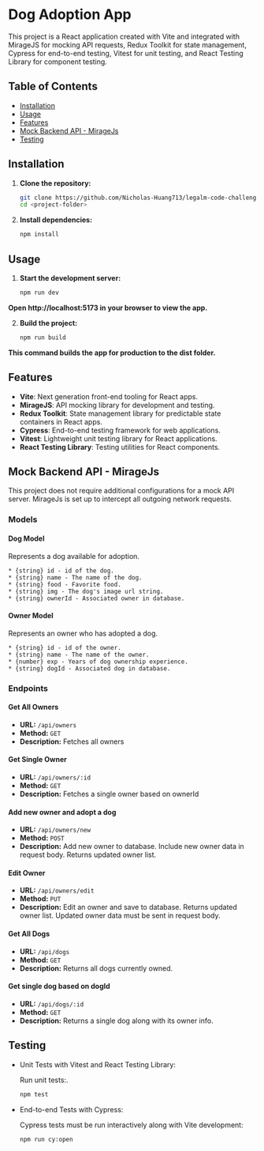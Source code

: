 # Dog Adoption App

This project is a React application created with Vite and integrated with MirageJS for mocking API requests, Redux Toolkit for state management, Cypress for end-to-end testing, Vitest for unit testing, and React Testing Library for component testing.

## Table of Contents

- [Installation](#installation)
- [Usage](#usage)
- [Features](#features)
- [Mock Backend API - MirageJs](#mock-backend-api---miragejs)
- [Testing](#testing)
  

## Installation

1. **Clone the repository:**

   ```bash
   git clone https://github.com/Nicholas-Huang713/legalm-code-challenge.git
   cd <project-folder>

2. **Install dependencies:**

   ```bash
   npm install

## Usage

1. **Start the development server:**

   ```bash
   npm run dev
   
**Open http://localhost:5173 in your browser to view the app.**

2. **Build the project:**

   ```bash
   npm run build
   
**This command builds the app for production to the dist folder.**

## Features

- **Vite**: Next generation front-end tooling for React apps.
- **MirageJS**: API mocking library for development and testing.
- **Redux Toolkit**: State management library for predictable state containers in React apps.
- **Cypress**: End-to-end testing framework for web applications.
- **Vitest**: Lightweight unit testing library for React applications.
- **React Testing Library**: Testing utilities for React components.

## Mock Backend API - MirageJs

This project does not require additional configurations for a mock API server. MirageJs is set up to intercept all outgoing network requests. 

### Models

   #### Dog Model
   Represents a dog available for adoption.
      
    * {string} id - id of the dog.
    * {string} name - The name of the dog.
    * {string} food - Favorite food.
    * {string} img - The dog's image url string.
    * {string} ownerId - Associated owner in database.
   
   
   #### Owner Model
   Represents an owner who has adopted a dog.
   
    * {string} id - id of the owner.
    * {string} name - The name of the owner.
    * {number} exp - Years of dog ownership experience.
    * {string} dogId - Associated dog in database.

### Endpoints

   #### Get All Owners
   - **URL:** `/api/owners`
   - **Method:** `GET`
   - **Description:** Fetches all owners
   #### Get Single Owner
   - **URL:** `/api/owners/:id`
   - **Method:** `GET`
   - **Description:** Fetches a single owner based on ownerId
   #### Add new owner and adopt a dog
   - **URL:** `/api/owners/new`
   - **Method:** `POST`
   - **Description:** Add new owner to database. Include new owner data in request body. Returns updated owner list.
   #### Edit Owner
   - **URL:** `/api/owners/edit`
   - **Method:** `PUT`
   - **Description:** Edit an owner and save to database. Returns updated owner list. Updated owner data must be sent in request body.
   #### Get All Dogs
   - **URL:** `/api/dogs`
   - **Method:** `GET`
   - **Description:** Returns all dogs currently owned.
   #### Get single dog based on dogId
   - **URL:** `/api/dogs/:id`
   - **Method:** `GET`
   - **Description:** Returns a single dog along with its owner info.

## Testing
- Unit Tests with Vitest and React Testing Library:
  
  Run unit tests:.

     ```bash
   npm test
     
- End-to-end Tests with Cypress:
  
  Cypress tests must be run interactively along with Vite development:

     ```bash
   npm run cy:open
